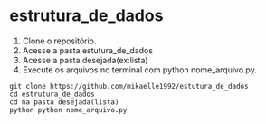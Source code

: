 # estrutura_de_dados

1. Clone o repositório.
2. Acesse a pasta estutura_de_dados
3. Acesse a pasta desejada(ex:lista)
3. Execute os arquivos no terminal com python nome_arquivo.py. 


```console
git clone https://github.com/mikaelle1992/estutura_de_dados
cd estrutura_de_dados
cd na pasta desejada(lista) 
python python nome_arquivo.py

```
